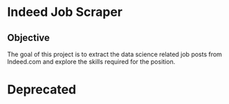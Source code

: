 # Indeed Job Scraper

## Objective
The goal of this project is to extract the data science related job posts from Indeed.com and explore the skills required for the position.

# Deprecated
